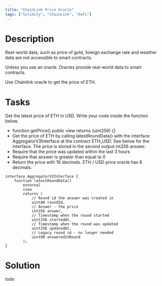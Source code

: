 ```yaml
---
title: "ChainLink Price Oracle"
tags: ["Solidity", "ChainLink", "DeFi"]
---
```


# Description

Real-world data, such as price of gold, foreign exchange rate and weather data are not accessible to smart contracts.

Unless you use an oracle. Oracles provide real-world data to smart contracts.

Use Chainlink oracle to get the price of ETH.

# Tasks

Get the latest price of ETH in USD. Write your code inside the function below.


- function getPrice() public view returns (uint256) {}
- Get the price of ETH by calling latestRoundData() with the interface AggregatorV3Interface at the contract ETH_USD. See below for the interface. The price is stored in the second output int256 answer.
- Require that the price was updated within the last 3 hours
- Require that answer is greater than equal to 0
- Return the price with 18 decimals. ETH / USD price oracle has 8 decimals.

```sol
interface AggregatorV3Interface {
    function latestRoundData()
        external
        view
        returns (
            // Round id the answer was created in
            uint80 roundId,
            // Answer - the price
            int256 answer,
            // Timestamp when the round started
            uint256 startedAt,
            // Timestamp when the round was updated
            uint256 updatedAt,
            // Legacy round id - no longer needed
            uint80 answeredInRound
        );
}
```

# Solution

todo
